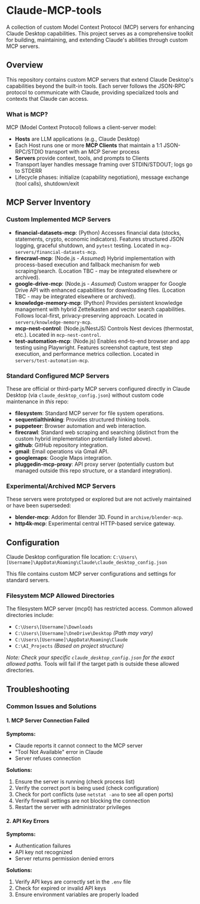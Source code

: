 # Claude-MCP-tools

A collection of custom Model Context Protocol (MCP) servers for enhancing Claude Desktop capabilities. This project serves as a comprehensive toolkit for building, maintaining, and extending Claude's abilities through custom MCP servers.

## Overview

This repository contains custom MCP servers that extend Claude Desktop's capabilities beyond the built-in tools. Each server follows the JSON-RPC protocol to communicate with Claude, providing specialized tools and contexts that Claude can access.

### What is MCP?

MCP (Model Context Protocol) follows a client-server model:

- **Hosts** are LLM applications (e.g., Claude Desktop)
- Each Host runs one or more **MCP Clients** that maintain a 1:1 JSON-RPC/STDIO transport with an MCP Server process
- **Servers** provide context, tools, and prompts to Clients
- Transport layer handles message framing over STDIN/STDOUT; logs go to STDERR
- Lifecycle phases: initialize (capability negotiation), message exchange (tool calls), shutdown/exit

## MCP Server Inventory

### Custom Implemented MCP Servers

- **financial-datasets-mcp**: (Python) Accesses financial data (stocks, statements, crypto, economic indicators). Features structured JSON logging, graceful shutdown, and `pytest` testing. Located in `mcp-servers/financial-datasets-mcp`.
- **firecrawl-mcp**: (Node.js - *Assumed*) Hybrid implementation with process-based execution and fallback mechanism for web scraping/search. (Location TBC - may be integrated elsewhere or archived).
- **google-drive-mcp**: (Node.js - *Assumed*) Custom wrapper for Google Drive API with enhanced capabilities for downloading files. (Location TBC - may be integrated elsewhere or archived).
- **knowledge-memory-mcp**: (Python) Provides persistent knowledge management with hybrid Zettelkasten and vector search capabilities. Follows local-first, privacy-preserving approach. Located in `servers/knowledge-memory-mcp`.
- **mcp-nest-control**: (Node.js/NestJS) Controls Nest devices (thermostat, etc.). Located in `mcp-nest-control`.
- **test-automation-mcp**: (Node.js) Enables end-to-end browser and app testing using Playwright. Features screenshot capture, test step execution, and performance metrics collection. Located in `servers/test-automation-mcp`.

### Standard Configured MCP Servers

These are official or third-party MCP servers configured directly in Claude Desktop (via `claude_desktop_config.json`) without custom code maintenance in *this* repo:

- **filesystem**: Standard MCP server for file system operations.
- **sequentialthinking**: Provides structured thinking tools.
- **puppeteer**: Browser automation and web interaction.
- **firecrawl**: Standard web scraping and searching (distinct from the custom hybrid implementation potentially listed above).
- **github**: GitHub repository integration.
- **gmail**: Email operations via Gmail API.
- **googlemaps**: Google Maps integration.
- **pluggedin-mcp-proxy**: API proxy server (potentially custom but managed outside this repo structure, or a standard integration).

### Experimental/Archived MCP Servers

These servers were prototyped or explored but are not actively maintained or have been superseded:

- **blender-mcp**: Addon for Blender 3D. Found in `archive/blender-mcp`.
- **http4k-mcp**: Experimental central HTTP-based service gateway.

## Configuration

Claude Desktop configuration file location:
`C:\Users\[Username]\AppData\Roaming\Claude\claude_desktop_config.json`

This file contains custom MCP server configurations and settings for standard servers.

### Filesystem MCP Allowed Directories

The filesystem MCP server (mcp0) has restricted access. Common allowed directories include:

- `C:\Users\[Username]\Downloads`
- `C:\Users\[Username]\OneDrive\Desktop` *(Path may vary)*
- `C:\Users\[Username]\AppData\Roaming\Claude`
- `C:\AI_Projects` *(Based on project structure)*

*Note: Check your specific `claude_desktop_config.json` for the exact allowed paths.* Tools will fail if the target path is outside these allowed directories.

## Troubleshooting

### Common Issues and Solutions

#### 1. MCP Server Connection Failed

**Symptoms:**

- Claude reports it cannot connect to the MCP server
- "Tool Not Available" error in Claude
- Server refuses connection

**Solutions:**

1. Ensure the server is running (check process list)
2. Verify the correct port is being used (check configuration)
3. Check for port conflicts (use `netstat -ano` to see all open ports)
4. Verify firewall settings are not blocking the connection
5. Restart the server with administrator privileges

#### 2. API Key Errors

**Symptoms:**

- Authentication failures
- API key not recognized
- Server returns permission denied errors

**Solutions:**

1. Verify API keys are correctly set in the `.env` file
2. Check for expired or invalid API keys
3. Ensure environment variables are properly loaded